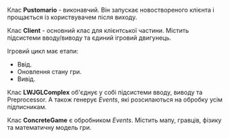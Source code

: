 Клас __Pustomario__ - виконавчий. Він запускає новоствореного клієнта і прощається із користвувачем після виходу.

Клас __Client__ - основний клас для клієнтської частини. Містить підсистеми вводу/виводу та єдиний ігровий двигунець.

Ігровий цикл має етапи:

*  Ввід.
*  Оновлення стану гри.
*  Вивід.

Клас __LWJGLComplex__ об'єднує у собі підсистеми вводу, виводу та Preprocessor. А також генерує _Events_, які
розсилаються на обробку усім підписникам.

Клас __ConcreteGame__ є обробником _Events_. Містить мапу, гравців, фізику та математичну модель гри.